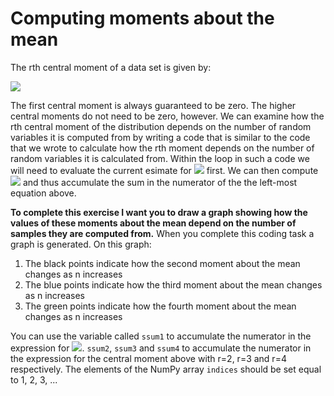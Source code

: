 # Computing moments about the mean

The rth central moment of a data set is given by:

![](https://render.githubusercontent.com/render/math?math=\mu_r=\frac{1}{n}\sum_{i=1}^{n}(X_i-\overline{X})^r\qquad\textrm{where}\qquad\overline{X}=\frac{1}{n}\sum_{i=1}^{n}X_i)

The first central moment is always guaranteed to be zero.  The higher central moments do not need to be zero, however.  We can examine how the rth central moment of the distribution depends on the number of random variables it is computed from by writing a code that is similar to the code that we wrote to calculate how the rth moment depends on the number of random variables it is calculated from.  Within the loop in such a code we will need to evaluate the current esimate for ![](https://render.githubusercontent.com/render/math?math=\overline{X}) first.  We can then compute ![](https://render.githubusercontent.com/render/math?math=(X_i-\overline{X})) and thus accumulate the sum in the numerator of the the left-most equation above.

__To complete this exercise I want you to draw a graph showing how the values of these moments about the mean depend on the number of samples they are computed from.__  When you complete this coding task a graph is generated.  On this graph:

1. The black points indicate how the second moment about the mean changes as n increases
2. The blue points indicate how the third moment about the mean changes as n increases
3. The green points indicate how the fourth moment about the mean changes as n increases

You can use the variable called `ssum1` to accumulate the numerator in the expression for ![](https://render.githubusercontent.com/render/math?math=\overline{X}). `ssum2`, `ssum3` and `ssum4` to accumulate the numerator in the expression for the central moment above with r=2, r=3 and r=4 respectively. The elements of the NumPy array `indices` should be set equal to 1, 2, 3, ...

  
